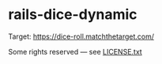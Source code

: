 # rails-dice-dynamic

Target: https://dice-roll.matchthetarget.com/

Some rights reserved — see [LICENSE.txt](LICENSE.txt)
